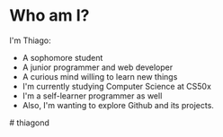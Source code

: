 <h1><strong>Who am I?</strong></h1>

I'm Thiago: 

- A sophomore student 
- A junior programmer and web developer
- A curious mind willing to learn new things
- I'm currently studying Computer Science at CS50x
- I'm a self-learner programmer as well
- Also, I'm wanting to explore Github and its projects.


#   t h i a g o n d 
 
 